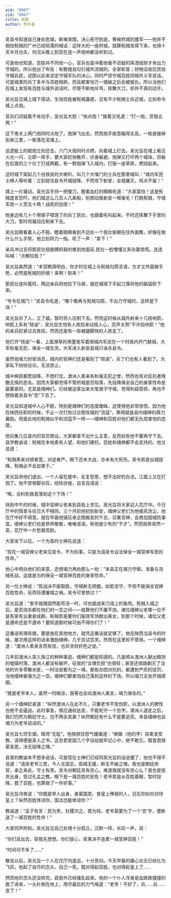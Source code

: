 ```yaml
---
aid: "0007"
zid: "0067"
title: 民意
author: 吹牛者
---
```


吴县令知道自己身处危城，断难突围，决心死守到底，等候府城的援军——他并不相信髡贼的广州已经陷落的喊话：这样大的一座府城，就算髡贼攻得下来，也得十天半月功夫，何况从晚上到现在连一声炮响都没听到过。

可是他也知道，百姓并不同他一心，官兵也是冲着他毫不迟疑的挥洒钱财才肯出力守城的。所以他出了布告：有敢擅自勾引城外流贼的，全家斩首；财物没收后赏给守城兵民，试图以此来坚定守城军队的决心。同时严禁守城百姓同城外义军说话。可是城里的兵丁多半与百姓相熟，而且都害怕万一城破之后会被报仇，所以当他们在城上发现有百姓与城外说话时，尽管不断地斥骂，挥舞大刀，却并不真的动手。

吴光旨见城上城下搭话，生怕百姓被髡贼蛊惑，见有不少髡贼士兵近城，立刻命令城上点炮。

官兵们迟疑着不肯动手，吴光旨大怒：“快点炮！”接着又吼道：“打一炮，赏银五两！”

这下南关上两门炮同时点炮了。炮弹飞出去，然而炮手故意瞄得太高，一枚直接掉到来江里，一枚落在泥滩上。

巡逻艇上的舰炮立刻还击，六门大炮同时点燃，向着城上打去。吴光旨在城上看见火光一闪，立即一挥手，要大家赶快散开，伏身躲避。炮弹又打坏两个城垛，将躲在后面的三个壮丁打成两截，有一颗炮弹飞入城内，打毁一座草房，燃烧起来。

这时城下架起几个白铁皮的大喇叭，叫几个大嗓门的士兵在那里喊叫：“城内军民士绅人等听着：立刻捉住县令开城投降，不然攻下新安，全城屠灭，鸡犬不留！”

城上一片骚动，吴光旨手持一把倭刀，瞪着血红的眼睛吼道：“大家莫怕！这是髡贼虚言恐吓。他们就这么几百人几条船，别想动我新安一根毫毛！打跑髡贼，守城军民一人赏五十两！战死的加倍！”

他身边有几十个用银子喂饱了的兵丁民壮，也跟着吼叫起来。不时还挥舞下手里的大刀。暂时将骚动压制来下去。

吴光旨眼看着人心不稳，瞪着眼睛看到不远处一个民壮偷眼在往外面瞧，好像在做什么什么手势，他立刻将刀一指，吼了一声：“拿下！”

亲兵冲过去将那民壮扭胳膊抓肩的推到他面前.民壮一脸懵懂又夹杂着惊慌。连连叫喊：“点解拉我？”

吴光旨森然道：“本官瞧得明白，你才时在城上与髡贼勾搭言语，方才又外面做手势，必然是髡贼的奸细！来啊！斩来！”

那民壮连叫冤枉，两边亲兵将他拉下马坡，就在城墙下手起刀落将他的脑袋砍下来。

“号令在城门！”吴县令吼道，“哪个敢再与髡贼勾搭，不出力守城的，这样是下场！”

吴光旨杀了人，立了威。暂时将人压制下去。然而这时候从城外射来十几枝响箭，响箭上系有“晓谕”，吴光旨生怕有人拣拾来动摇人心，厉声关照“不许拾响箭！”他的亲兵赶紧过去拣拾，然而还是有一些被腿脚快的人拣走了。

他打开“晓谕”一看，上面潦草的用墨笔写着限城内军民在一个时辰内开门献城，大军秋毫无犯，保全一城生灵。大军进入新安县城只诛杀县令。

虽然他竭力封锁消息，城内的官绅们还是看到了“晓谕”，兵丁们也有人看到了。大家私下纷纷议论。无法禁止。

城中绅民都愿投降，不想打仗。澳洲人素来有秋毫无犯之誉，然而也有对反抗者残酷无情的恶名。因而大家都觉得不管府城是否陷落，先投降保全自己的身家性命是最要紧的。尤其是缙绅们。已经被迫拿出来大笔银子守城，觉得利益受损，再也不想陪着吴县令“忠”下去了。

吴光旨知道城中人心不稳，特别是缙绅们的态度暧昧。这使得他非常惊慌。因为他在陕西任职的时候，不止一次打败过企图攻城的“流寇”，靠得就是县内缙绅的鼎力襄助。但是此地的髡贼似乎和流寇不一样——缙绅和百姓对他们都无仇视害怕的态度。

他召集几位县内的官员商议。大家都拿不出什么主意，反而劝告他不要再守下去。县学教谕说：髡贼在本地素有人望，和他们硬抗，百姓和缙绅都不会支持的。他又说道：

“髡贼素来对顺者宽，对逆者严。眼下还未大战，亦未有大死伤。吴令若是出城投降，髡贼必不会加害于。”

吴光旨命他们退出，一个人留在屋中，反复愁思，想不出好的办法。江面上又在打炮了。他不禁顿脚长叹，绕柱彷徨，自言自语说：

“唉，没料到我竟落到这个下场！”

快到中午的时候，城中官绅父老来到县衙上求见。吴光旨将大家迎入花厅中。今日厅中的情景与往日大不相同。三个月前他初到新安，缙绅父老们为他接风洗尘，他在厅中好不得意。就在早晨他镇压来企图叛变的千总，召集官绅，会商加固城防事宜。缙绅父老们也是恭恭敬敬，唯唯诺诺。称他是少有的“干才”。然而局势突然一变，花厅中一片愁眉苦脸。

大家坐下以后，一个为首的士绅先说道：

“现在一城官绅父老来见吴令，不为别事，只是为请吴令设法保全一城官绅军民的性命。”

他心中明白他们的来意，还想竭力再劝那么一劝：“本县正在竭力守御，准备与流贼死战，这就是为的保全一城官绅百姓的身家性命。”

另一位士绅说：“死战决不能取胜，守城断无把握。如若坚守，不但不能保全官绅百姓性命，反而将遭屠城之祸。吴令可曾想过？”

吴光旨道：“束手就擒固然能苟活一时，可也就成来刀俎上的鱼肉。髡贼入城之后，是否烧杀都在他们的一念之间——就算他们不屠不烧，诸位缙绅父老哪一位不是有家有业妻妾成群。髡贼若是要你们报效军饷献出美女，到那个时候，诸位父老是遵命还是不遵命？要知道那时候可由不得你们了！”

这番话有理有据，要是放在其他地方，就凭这番话就足够了。他在陕西当县令的时候，屡次用这样的话来激励缙绅，几乎百试百灵。然而在这里却不管用。一个缙绅道：“澳洲人素来言而有信，也非贪财好色之徒。”

几年前澳洲人突入珠江的种种事迹，缙绅们都是知道的。凡是顺从澳洲人献出粮饷的墟镇村落，澳洲人都没有破坏，征收的“合理负担”也很轻；甚至还顺路剿灭了当地的许多零散水匪，一时治安都为之一靖。那些办团对抗的，都遭到严厉的惩罚，当地缙绅豪强为之一空。缙绅们都害怕自己落到这样的下场，所以竭力主张开城顺服。

“就是老爷本人，虽然一时糊涂，我等也会向澳洲人美言，竭力保全的。”

另一个缙绅赶紧道：“纵然澳洲人在此不久，只要老爷不受伪职，以澳洲人的脾性也绝不会逼迫。此时事急，情应通权达变，不能死守一个忠字。澳洲人退走之后，我们仍然为朝廷守土，岂不两全其美？纵然朝廷有什么不是要追究，本县缙绅也会竭力为老爷说话的。”

吴光旨七窍生烟，暗骂“无耻”。他按捺住怒气缓缓道：“阐徽（他的字）自束发受教，读得便是圣人之书，这忠君爱国几个字自幼就牢记心中，绝不敢忘。既食君禄蒙圣恩，决无投降之理。”

县里的教谕本不想多说话，可是现在士绅们已经同吴光旨的话说僵了，他也不得不说道：“请吴老爷三思，今人无固志，孤城无援，断无不破之理。我也是朝廷命官，承乏来此，守土有责。吴令对朝廷具有忠心，难道我就没有忠心么？我也是拔贡出身，受过孔孟之教。眼下是一城百姓的安危！老爷若是从百姓着眼，暂时投降，救了百姓，也算做了一件好事。”

吴光旨冷笑说：“你既是举人出身，身蒙国恩、食皇上俸禄的人，日后你如何对待皇上？纵然百姓体谅你，国法岂能体谅你？”

教谕道：“孟子有言：民为贵，社稷次之，君为轻。老爷莫要为了一个‘忠’字，便断送了一城百姓的性命！”

大家同声附和。吴光旨见自己处境十分孤立，沉默一阵，长叹一声，说：

“你们且出去，容我先想想。你们放心，吴某决不连累一城官绅百姓！”

“时间可不多了……”

散会以后，吴光旨一个人在花厅内逡巡，十分苦闷。今天早晨的雄心壮志已经化为飞灰。他起了自尽的念头，自己一死，既对得起百姓，也对得起皇上了……

然而他的念头还没转完，县衙外已经骚乱起来。他的一个仆人浑身是血跌跌撞撞的跑了进来，一头扑倒在地上，用尽最后的力气喊道：“老爷！不好了，兵……兵……变了！”
